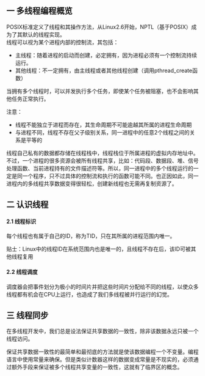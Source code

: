 ## 一 多线程编程概览

POSIX标准定义了线程和其操作方法，从Linux2.6开始，NPTL（基于POSIX）成为了其默认的线程实现。  
线程可以视为某个进程内部的控制流，其包括：
- 主线程：随着进程的启动而创建，必定拥有，因为进程必须有一个控制流持续运行。
- 其他线程：不一定拥有，由主线程或者其他线程创建（调用pthread_create函数）  

当拥有多个线程时，可以并发执行多个任务，即使某个任务被阻塞，也不会影响其他任务正常执行。  

注意：
- 线程不能独立于进程而存在，其生命周期不可能逾越其所属的进程生命周期  
- 与进程不同，线程不存在父子级别关系，同一进程中的任意2个线程之间的关系是平等的

线程自己私有的数据都存储在线程栈中，线程栈位于所属进程的虚拟内存地址中。不过，一个进程的很多资源会被所有线程共享，比如：代码段、数据段、堆、信号处理函数、当前进程持有的文件描述符等。所以，同一进程中的多个线程运行的一定是同一个程序，只不过具体的控制流和执行的函数可能不同。也正因如此，同一进程内的多线程共享数据变得很轻松，创建新线程也无需再复制资源了。

## 二 认识线程

#### 2.1 线程标识

每个线程也有属于自己的ID，称为TID，只在其所属的进程范围内唯一。  

贴士：Linux中的线程ID在系统范围内也是唯一的，且线程不存在后，该ID可被其他线程复用  

#### 2.2 线程调度  

调度器会把事件划分为极小的时间片并把这些时间片分配给不同的线程，以使众多线程都有机会在CPU上运行，也造成了我们多线程被并行运行的幻觉。  

## 三 线程同步

在多线程开发中，我们总是设法保证共享数据的一致性，除非该数据永远只被一个线程访问。  

保证共享数据一致性的最简单和最彻底的方法就是使该数据编程一个不变量。编程语言中使用常量来确保。但是类似计数器这样的数据变成常量是不现实的，必须通过额外手段来保证被多个线程共享变量的一致性，这就有了临界区的概念。  









